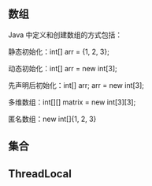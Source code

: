 ## 数组
Java 中定义和创建数组的方式包括：

静态初始化：int[] arr = {1, 2, 3};

动态初始化：int[] arr = new int[3];

先声明后初始化：int[] arr; arr = new int[3];

多维数组：int[][] matrix = new int[3][3];

匿名数组：new int[]{1, 2, 3}

## 集合


## ThreadLocal
